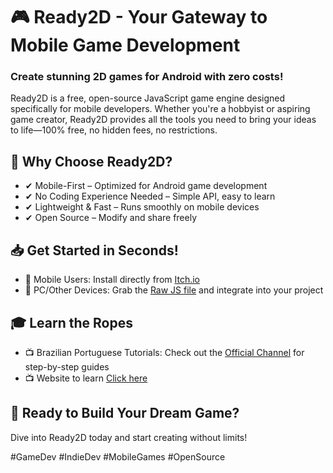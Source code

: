 # 🎮 Ready2D - Your Gateway to Mobile Game Development

### Create stunning 2D games for Android with zero costs!

Ready2D is a free, open-source JavaScript game engine designed specifically for mobile developers. Whether you're a hobbyist or aspiring game creator, Ready2D provides all the tools you need to bring your ideas to life—100% free, no hidden fees, no restrictions.



## 🌟 Why Choose Ready2D?

- ✔ Mobile-First – Optimized for Android game development
- ✔ No Coding Experience Needed – Simple API, easy to learn
- ✔ Lightweight & Fast – Runs smoothly on mobile devices
- ✔ Open Source – Modify and share freely

## 📥 Get Started in Seconds!

- 🔹 Mobile Users: Install directly from [Itch.io](https://sonarboom-studios.itch.io/ready2d)
- 🔹 PC/Other Devices: Grab the [Raw JS file](https://raw.githubusercontent.com/leonardopinezi/Ready2D/refs/heads/main/ready2d.js) and integrate into your project

## 🎓 Learn the Ropes

- 📺 Brazilian Portuguese Tutorials: Check out the [Official Channel](https://www.youtube.com/@ready2d.engine) for step-by-step guides
- 📺 Website to learn [Click here](https://leonardopinezi.github.io/Ready2D/)


## 🚀 Ready to Build Your Dream Game?

Dive into Ready2D today and start creating without limits!

#GameDev #IndieDev #MobileGames #OpenSource
